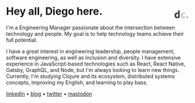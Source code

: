#  Hey all, Diego here.  [<img src="https://github.com/diegocoxta/diegocoxta/blob/main/dc.png" width="50" align="right" />](https://diegocosta.me)

I'm a Engineering Manager passionate about the intersection between technology and people. My goal is to help technology teams achieve their full potential.

I have a great interest in engineering leadership, people management, software engineering, as well as inclusion and diversity. I have extensive experience in JavaScript-based technologies such as React, React Native, Gatsby, GraphQL, and Node, but I'm always looking to learn new things. Currently, I'm studying Clojure and its ecosystem, distributed systems concepts, improving my English, and learning to play bass.

[linkedIn](https://www.linkedin.com/in/diegocoxta/) • [blog](https://diegocosta.me) • [twitter](https://twitter.com/diegocoxta) • [mastodon](https://mastodon.social/@diegocoxta)


